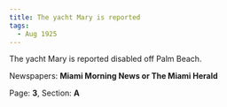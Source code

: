 ```yaml
---  
title: The yacht Mary is reported  
tags:  
  - Aug 1925  
---  
```

  
The yacht Mary is reported disabled off Palm Beach.  
  
Newspapers: **Miami Morning News or The Miami Herald**  
  
Page: **3**, Section: **A** 
